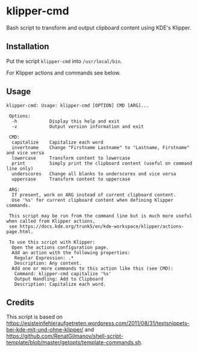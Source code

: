 # klipper-cmd

Bash script to transform and output clipboard content using KDE's Klipper.

## Installation

Put the script `klipper-cmd` into `/usr/local/bin`.

For Klipper actions and commands see below.

## Usage

```
klipper-cmd: Usage: klipper-cmd [OPTION] CMD [ARG]...

 Options:
  -h            Display this help and exit
  -v            Output version information and exit
 
 CMD:
  capitalize    Capitalize each word
  invertname    Change "Firstname Lastname" to "Lastname, Firstname" and vice versa
  lowercase     Transform content to lowercase
  print         Simply print the clipboard content (useful on command line only)
  underscores   Change all blanks to underscores and vice versa
  uppercase     Transform content to uppercase
  
 ARG:
  If present, work on ARG instead of current clipboard content.
  Use '%s' for current clipboard content when defining Klipper commands.

 This script may be run from the command line but is much more useful when called from Klipper actions, 
 see https://docs.kde.org/trunk5/en/kde-workspace/klipper/actions-page.html.
 
 To use this script with Klipper:
  Open the actions configuration page.
  Add an action with the following properties:
   Regular Expression: .*
   Description: Any content.
  Add one or more commands to this action like this (see CMD):
   Command: klipper-cmd capitalize '%s' 
   Output Handling: Add to Clipboard
   Description: Capitalize each word.
```

## Credits

This script is based on https://esisteinfehleraufgetreten.wordpress.com/2011/08/31/textsnippets-bei-kde-mit-und-ohne-klipper/
and https://github.com/RenatGilmanov/shell-script-template/blob/master/getopts/template-commands.sh.
